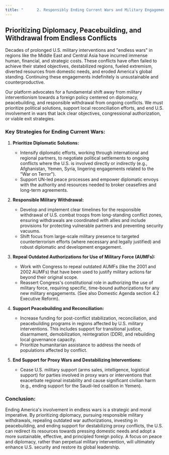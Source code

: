 ```yaml
---
title: "      2. Responsibly Ending Current Wars and Military Engagements"
---
```


## Prioritizing Diplomacy, Peacebuilding, and Withdrawal from Endless Conflicts

Decades of prolonged U.S. military interventions and "endless wars" in regions like the Middle East and Central Asia have incurred immense human, financial, and strategic costs. These conflicts have often failed to achieve their stated objectives, destabilized regions, fueled extremism, diverted resources from domestic needs, and eroded America's global standing. Continuing these engagements indefinitely is unsustainable and counterproductive.

Our platform advocates for a fundamental shift away from military interventionism towards a foreign policy centered on diplomacy, peacebuilding, and responsible withdrawal from ongoing conflicts. We must prioritize political solutions, support local reconciliation efforts, and end U.S. involvement in wars that lack clear objectives, congressional authorization, or viable exit strategies.

### Key Strategies for Ending Current Wars:

1.  **Prioritize Diplomatic Solutions:**
    *   Intensify diplomatic efforts, working through international and regional partners, to negotiate political settlements to ongoing conflicts where the U.S. is involved directly or indirectly (e.g., Afghanistan, Yemen, Syria, lingering engagements related to the "War on Terror").
    *   Support UN-led peace processes and empower diplomatic envoys with the authority and resources needed to broker ceasefires and long-term agreements.

2.  **Responsible Military Withdrawal:**
    *   Develop and implement clear timelines for the responsible withdrawal of U.S. combat troops from long-standing conflict zones, ensuring withdrawals are coordinated with allies and include provisions for protecting vulnerable partners and preventing security vacuums.
    *   Shift focus from large-scale military presence to targeted counterterrorism efforts (where necessary and legally justified) and robust diplomatic and development engagement.

3.  **Repeal Outdated Authorizations for Use of Military Force (AUMFs):**
    *   Work with Congress to repeal outdated AUMFs (like the 2001 and 2002 AUMFs) that have been used to justify military actions far beyond their original scope.
    *   Reassert Congress's constitutional role in authorizing the use of military force, requiring specific, time-bound authorizations for any new military engagements. (See also Domestic Agenda section 4.2 Executive Reform).

4.  **Support Peacebuilding and Reconciliation:**
    *   Increase funding for post-conflict stabilization, reconciliation, and peacebuilding programs in regions affected by U.S. military interventions. This includes support for transitional justice, disarmament, demobilization, reintegration (DDR), and rebuilding local governance capacity.
    *   Prioritize humanitarian assistance to address the needs of populations affected by conflict.

5.  **End Support for Proxy Wars and Destabilizing Interventions:**
    *   Cease U.S. military support (arms sales, intelligence, logistical support) for parties involved in proxy wars or interventions that exacerbate regional instability and cause significant civilian harm (e.g., ending support for the Saudi-led coalition in Yemen).

### Conclusion:

Ending America's involvement in endless wars is a strategic and moral imperative. By prioritizing diplomacy, pursuing responsible military withdrawals, repealing outdated war authorizations, investing in peacebuilding, and ending support for destabilizing proxy conflicts, the U.S. can redirect its resources towards pressing domestic needs and adopt a more sustainable, effective, and principled foreign policy. A focus on peace and diplomacy, rather than perpetual military intervention, will ultimately enhance U.S. security and restore its global leadership.
